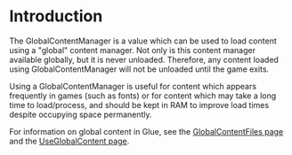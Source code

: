 # Introduction

The GlobalContentManager is a value which can be used to load content using a "global" content manager. Not only is this content manager available globally, but it is never unloaded. Therefore, any content loaded using GlobalContentManager will not be unloaded until the game exits.

Using a GlobalContentManager is useful for content which appears frequently in games (such as fonts) or for content which may take a long time to load/process, and should be kept in RAM to improve load times despite occupying space permanently.

For information on global content in Glue, see the [GlobalContentFiles page](../../../../frb/docs/index.php) and the [UseGlobalContent page](../../../../frb/docs/index.php).

